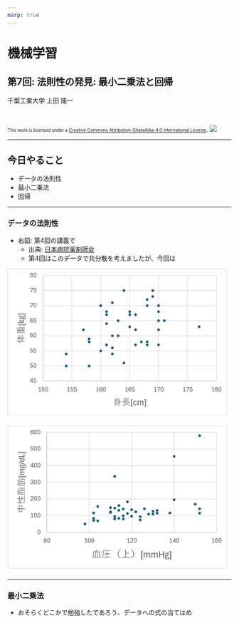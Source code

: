 ```yaml
---
marp: true
---
```


<!-- footer: "機械学習（と統計）第7回" -->

# 機械学習

## 第7回: 法則性の発見: 最小二乗法と回帰											

千葉工業大学 上田 隆一

<br />

<span style="font-size:70%">This work is licensed under a </span>[<span style="font-size:70%">Creative Commons Attribution-ShareAlike 4.0 International License</span>](https://creativecommons.org/licenses/by-sa/4.0/).
![](https://i.creativecommons.org/l/by-sa/4.0/88x31.png)

---

<!-- paginate: true -->

## 今日やること

- データの法則性
- 最小二乗法
- 回帰

---

### データの法則性

- 右図: 第4回の講義で
    - 出典:  [日本病院薬剤師会](https://www.jshp.or.jp/)
    - 第4回はこのデータで共分散を考えましたが、今回は

![bg right:40% 100%](./figs/relations.png)

---

### 最小二乗法

- おそらくどこかで勉強したであろう、データへの式の当てはめ
